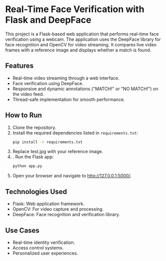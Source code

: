 # Real-Time Face Verification with Flask and DeepFace

This project is a Flask-based web application that performs real-time face verification using a webcam. The application uses the DeepFace library for face recognition and OpenCV for video streaming. It compares live video frames with a reference image and displays whether a match is found.

## Features
- Real-time video streaming through a web interface.
- Face verification using DeepFace.
- Responsive and dynamic annotations ("MATCH!" or "NO MATCH!") on the video feed.
- Thread-safe implementation for smooth performance.

## How to Run
1. Clone the repository.
2. Install the required dependencies listed in `requirements.txt`:
   ```bash
   pip install -r requirements.txt
3. Replace test.jpg with your reference image.
4. . Run the Flask app:
   ```bash
   python app.py
6.  Open your browser and navigate to http://127.0.0.1:5000/.


## Technologies Used
- Flask: Web application framework.
- OpenCV: For video capture and processing.
- DeepFace: Face recognition and verification library.

## Use Cases
- Real-time identity verification.
- Access control systems.
- Personalized user experiences.
